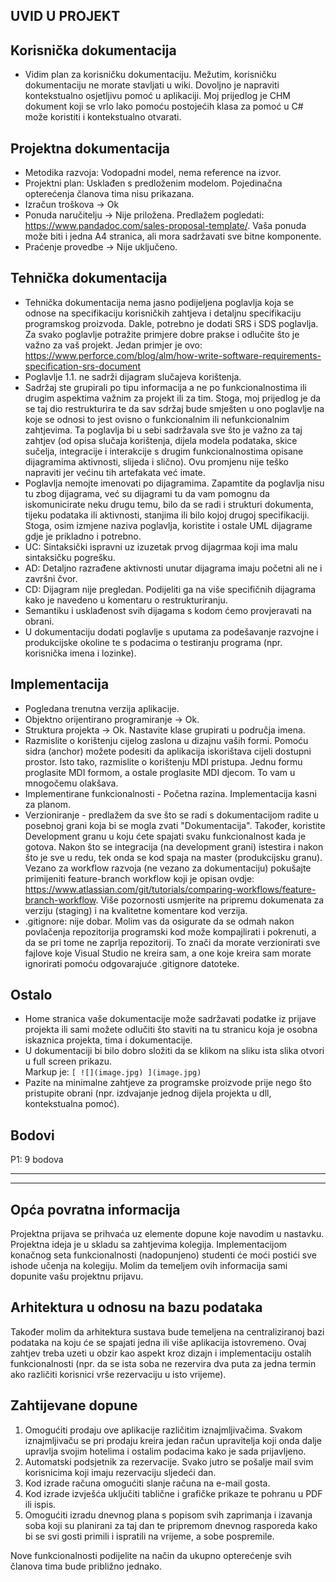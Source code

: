 ## UVID U PROJEKT

## Korisnička dokumentacija
* Vidim plan za korisničku dokumentaciju. Mežutim, korisničku dokumentaciju ne morate stavljati u wiki. Dovoljno je napraviti kontekstualno osjetljivu pomoć u aplikaciji. Moj prijedlog je CHM dokument koji se vrlo lako pomoću postojećih klasa za pomoć u C# može koristiti i kontekstualno otvarati.

## Projektna dokumentacija
* Metodika razvoja: Vodopadni model, nema reference na izvor. 
* Projektni plan: Usklađen s predloženim modelom. Pojedinačna opterećenja članova tima nisu prikazana.
* Izračun troškova -> Ok
* Ponuda naručitelju -> Nije priložena. Predlažem pogledati: https://www.pandadoc.com/sales-proposal-template/. Vaša ponuda može biti i jedna A4 stranica, ali mora sadržavati sve bitne komponente.
* Praćenje provedbe -> Nije uključeno.

## Tehnička dokumentacija
* Tehnička dokumentacija nema jasno podijeljena poglavlja koja se odnose na specifikaciju korisničkih zahtjeva i detaljnu specifikaciju programskog proizvoda. Dakle, potrebno je dodati SRS i SDS poglavlja. Za svako poglavlje potražite primjere dobre prakse i odlučite što je važno za vaš projekt. Jedan primjer je ovo: https://www.perforce.com/blog/alm/how-write-software-requirements-specification-srs-document
* Poglavlje 1.1. ne sadrži dijagram slučajeva korištenja.
* Sadržaj ste grupirali po tipu informacija a ne po funkcionalnostima ili drugim aspektima važnim za projekt ili za tim. Stoga, moj prijedlog je da se taj dio restrukturira te da sav sdržaj bude smješten u ono poglavlje na koje se odnosi to jest ovisno o funkcionalnim ili nefunkcionalnim zahtjevima. Ta poglavlja bi u sebi sadržavala sve što je važno za taj zahtjev (od opisa slučaja korištenja, dijela modela podataka, skice sučelja, integracije i interakcije s drugim funkcionalnostima opisane dijagramima aktivnosti, slijeda i slično). Ovu promjenu nije teško napraviti jer većinu tih artefakata već imate.
* Poglavlja nemojte imenovati po dijagramima. Zapamtite da poglavlja nisu tu zbog dijagrama, već su dijagrami tu da vam pomognu da iskomunicirate neku drugu temu, bilo da se radi i strukturi dokumenta, tijeku podataka ili aktivnosti, stanjima ili bilo kojoj drugoj specifikaciji. Stoga, osim izmjene naziva poglavlja, koristite i ostale UML dijagrame gdje je prikladno i potrebno.
* UC: Sintaksički ispravni uz izuzetak prvog dijagrmaa koji ima malu sintaksičku pogrešku. 
* AD: Detaljno razrađene aktivnosti unutar dijagrama imaju početni ali ne i završni čvor.
* CD: Dijagram nije pregledan. Podijeliti ga na više specifičnih dijagrama kako je navedeno u komentaru o restrukturiranju.
* Semantiku i usklađenost svih dijagama s kodom ćemo provjeravati na obrani.
* U dokumentaciju dodati poglavlje s uputama za podešavanje razvojne i produkcijske okoline te s podacima o testiranju programa (npr. korisnička imena i lozinke).

## Implementacija
* Pogledana trenutna verzija aplikacije.
* Objektno orijentirano programiranje -> Ok.
* Struktura projekta -> Ok. Nastavite klase grupirati u područja imena.
* Razmislite o korištenju cijelog zaslona u dizajnu vaših formi. Pomoću sidra (anchor) možete podesiti da aplikacija iskorištava cijeli dostupni prostor. Isto tako, razmislite o korištenju MDI pristupa. Jednu formu proglasite MDI formom, a ostale proglasite MDI djecom. To vam u mnogočemu olakšava.
* Implementirane funkcionalnosti - Početna razina. Implementacija kasni za planom.
* Verzioniranje - predlažem da sve što se radi s dokumentacijom radite u posebnoj grani koja bi se mogla zvati "Dokumentacija". Također, koristite Development granu u koju ćete spajati svaku funkcionalnost kada je gotova. Nakon što se integracija (na development grani) istestira i nakon što je sve u redu, tek onda se kod spaja na master (produkcijsku granu). Vezano za workflow razvoja (ne vezano za dokumentaciju) pokušajte primijeniti feature-branch workflow koji je opisan ovdje: https://www.atlassian.com/git/tutorials/comparing-workflows/feature-branch-workflow. Više pozornosti usmjerite na pripremu dokumenata za verziju (staging) i na kvalitetne komentare kod verzija.
* .gitignore: nije dobar. Molim vas da osigurate da se odmah nakon povlačenja repozitorija programski kod može kompajlirati i pokrenuti, a da se pri tome ne zaprlja repozitorij. To znači da morate verzionirati sve fajlove koje Visual Studio ne kreira sam, a one koje kreira sam morate ignorirati pomoću odgovarajuće .gitignore datoteke.

## Ostalo
* Home stranica vaše dokumentacije može sadržavati podatke iz prijave projekta ili sami možete odlučiti što staviti na tu stranicu koja je osobna iskaznica projekta, tima i dokumentacije.
* U dokumentaciji bi bilo dobro složiti da se klikom na sliku ista slika otvori u full screen prikazu.  
  Markup je: ```[ ![](image.jpg) ](image.jpg)```
* Pazite na minimalne zahtjeve za programske proizvode prije nego što pristupite obrani (npr. izdvajanje jednog dijela projekta u dll, kontekstualna pomoć).

## Bodovi
P1: 9 bodova

---
---

## Opća povratna informacija
Projektna prijava se prihvaća uz elemente dopune koje navodim u nastavku. Projektna ideja je u skladu sa zahtjevima kolegija. Implementacijom konačnog seta funkcionalnosti (nadopunjeno) studenti će moći postići sve ishode učenja na kolegiju. Molim da temeljem ovih informacija sami dopunite vašu projektnu prijavu.

## Arhitektura u odnosu na bazu podataka
Također molim da arhitektura sustava bude temeljena na centraliziranoj bazi podataka na koju će se spajati jedna ili više aplikacija istovremeno. Ovaj zahtjev treba uzeti u obzir kao aspekt kroz dizajn i implementaciju ostalih funkcionalnosti (npr. da se ista soba ne rezervira dva puta za jedna termin ako različiti korisnici vrše rezervaciju u isto vrijeme).

## Zahtijevane dopune
1. Omogućiti prodaju ove aplikacije različitim iznajmljivačima. Svakom iznajmljivaču se pri prodaju kreira jedan račun upravitelja koji onda dalje upravlja svojim hotelima i ostalim podacima kako je sada prijavljeno.
2. Automatski podsjetnik za rezervacije. Svako jutro se pošalje mail svim korisnicima koji imaju rezervaciju sljedeći dan. 
3. Kod izrade računa omogućiti slanje računa na e-mail gosta.
4. Kod izrade izvješća uključiti tablične i grafičke prikaze te pohranu u PDF ili ispis.
5. Omogućiti izradu dnevnog plana s popisom svih zaprimanja i izavanja soba koji su planirani za taj dan te pripremom dnevnog rasporeda kako bi se svi gosti primili i ispratili na vrijeme, a sobe pospremile.

Nove funkcionalnosti podijelite na način da ukupno opterećenje svih članova tima bude približno jednako.
